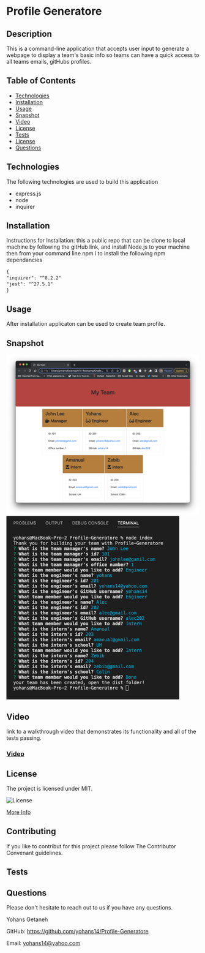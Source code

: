 # Profile Generatore

## Description

This is a command-line application that accepts user input to generate a webpage to display a team's basic info so teams can have a quick access to all teams emails, gitHubs profiles. 

## Table of Contents

- [Technologies](#technologies)
- [Installation](#installation)
- [Usage](#usage)
- [Snapshot](#snapshot)
- [Video](#video)
- [License](#license)
- [Tests](#tests)
- [License](#license)
- [Questions](#questions)

## Technologies

The following technologies are used to build this application

- express.js
- node
- inquirer

## Installation

Instructions for Installation:
this a public repo that can be clone to local machine by following the gitHub link, and install Node.js to your machine then from your command line npm i to install the following npm dependancies

    {
    "inquirer": "^8.2.2"
    "jest": "^27.5.1"
    }

## Usage

After installation applicaton can be used to create team profile.

## Snapshot

![project screenshot](./assets/images/Team_Profile.png)
![project screenshot](./assets/images/terminal_prompt.png)

## Video

link to a walkthrough video that demonstrates its functionality and all of the tests passing.

### [Video](https://drive.google.com/file/d/1Ge5TskznlpzK2jkhDoRkXP8Fuf4KhYob/view)

## License

The project is licensed under MIT.

![License](https://img.shields.io/badge/License-MIT-blue.svg)

[More Info](https://choosealicense.com/licenses/)

## Contributing

If you like to contribut for this project please follow The Contributor Convenant guidelines.

## Tests

## Questions

Please don't hesitate to reach out to us if you have any questions.

Yohans Getaneh

GitHub: https://github.com/yohans14/Profile-Generatore

Email: yohans14@yahoo.com
